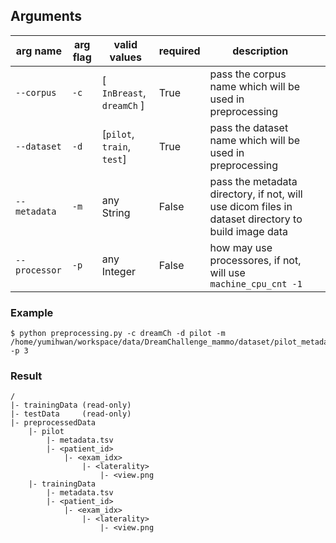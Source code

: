 ## Arguments

| arg name      | arg flag | valid values               | required | description                                                                                        |   |
|---------------|----------|----------------------------|----------|----------------------------------------------------------------------------------------------------|---|
| `--corpus`    | `-c`     | [ `InBreast`, `dreamCh` ]  | True     | pass the corpus name which will be used in preprocessing                                           |   |
| `--dataset`   | `-d`     | [`pilot`, `train`, `test`] | True     | pass the dataset name which will be used in preprocessing                                          |   |
| `--metadata`  | `-m`     | any String                 | False    | pass the metadata directory, if not, will use dicom files in dataset directory to build image data |   |
| `--processor` | `-p`     | any Integer                | False    | how may use processores, if not, will use `machine_cpu_cnt -1`                                     |   |

### Example
```Shell
$ python preprocessing.py -c dreamCh -d pilot -m /home/yumihwan/workspace/data/DreamChallenge_mammo/dataset/pilot_metadata/ -p 3
```


### Result 
```
/
|- trainingData (read-only)
|- testData     (read-only)
|- preprocessedData
    |- pilot
        |- metadata.tsv
        |- <patient_id>
            |- <exam_idx>
                |- <laterality>
                    |- <view.png
    |- trainingData
        |- metadata.tsv
        |- <patient_id>
            |- <exam_idx>
                |- <laterality>
                    |- <view.png
```
